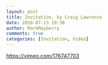 ```yaml
---
layout: post
title: Invitation, by Craig Lawrence
date: 2016-07-13 19:30
author: MarkMayberry
comments: true
categories: [Invitation, Video]
---
```

https://vimeo.com/176747703
